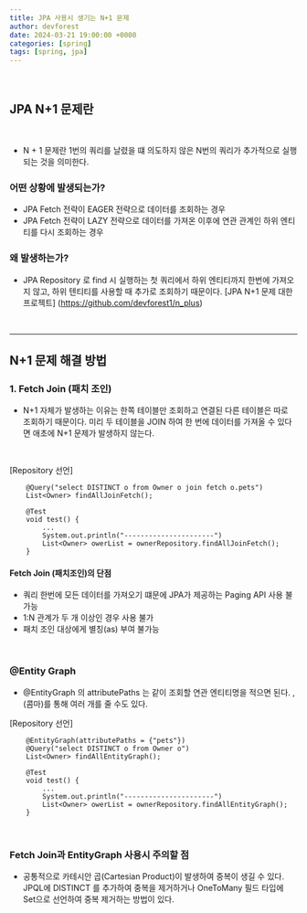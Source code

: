 ```yaml
---
title: JPA 사용시 생기는 N+1 문제
author: devforest
date: 2024-03-21 19:00:00 +0000
categories: [spring]
tags: [spring, jpa]
---
```

​
## JPA N+1 문제란
​
- N + 1 문제란 1번의 쿼리를 날렸을 떄 의도하지 않은 N번의 쿼리가 추가적으로 실행되는 것을 의미한다.
​
### 어떤 상황에 발생되는가?

- JPA Fetch 전략이 EAGER 전략으로 데이터를 조회하는 경우
- JPA Fetch 전략이 LAZY 전략으로 데이터를 가져온 이후에 연관 관계인 하위 엔티티를 다시 조회하는 경우

### 왜 발생하는가?

- JPA Repository 로 find 시 실행하는 첫 쿼리에서 하위 엔티티까지 한번에 가져오지 않고, 하위 텐티티를 사용할 때 추가로 조회하기 때문이다.
​
[JPA N+1 문제 대한 프로젝트] (https://github.com/devforest1/n_plus)

<br>

---

## N+1 문제 해결 방법

### 1. Fetch Join (패치 조인)

- N+1 자체가 발생하는 이유는 한쪽 테이블만 조회하고 연결된 다른 테이블은 따로 조회하기 때문이다. 미리 두 테이블을 JOIN 하여 한 번에 데이터를 가져올 수 있다면 애초에 N+1 문제가 발생하지 않는다.

<br>

[Repository 선언]
~~~
    @Query("select DISTINCT o from Owner o join fetch o.pets")
    List<Owner> findAllJoinFetch();
~~~

~~~
    @Test
    void test() {
        ...
        System.out.println("----------------------")
        List<Owner> owerList = ownerRepository.findAllJoinFetch();
    }
~~~

#### Fetch Join (패치조인)의 단점

- 쿼리 한번에 모든 데이터를 가져오기 떄문에 JPA가 제공하는 Paging API 사용 불가능
- 1:N 관계가 두 개 이상인 경우 사용 불가
- 패치 조인 대상에게 별칭(as) 부여 불가능

<br>

### @Entity Graph

- @EntityGraph 의 attributePaths 는 같이 조회할 연관 엔티티명을 적으면 된다. ,(콤마)를 통해 여러 개를 줄 수도 있다. 

[Repository 선언]
~~~
    @EntityGraph(attributePaths = {"pets"})
    @Query("select DISTINCT o from Owner o")
    List<Owner> findAllEntityGraph();
~~~

~~~
    @Test
    void test() {
        ...
        System.out.println("----------------------")
        List<Owner> owerList = ownerRepository.findAllEntityGraph();
    }
~~~

<br>

### Fetch Join과 EntityGraph 사용시 주의할 점
- 공통적으로 카테시안 곱(Cartesian Product)이 발생하여 중복이 생길 수 있다. JPQL에 DISTINCT 를 추가하여 중복을 제거하거나 OneToMany 필드 타입에 Set으로 선언하여 중복 제거하는 방법이 있다.

